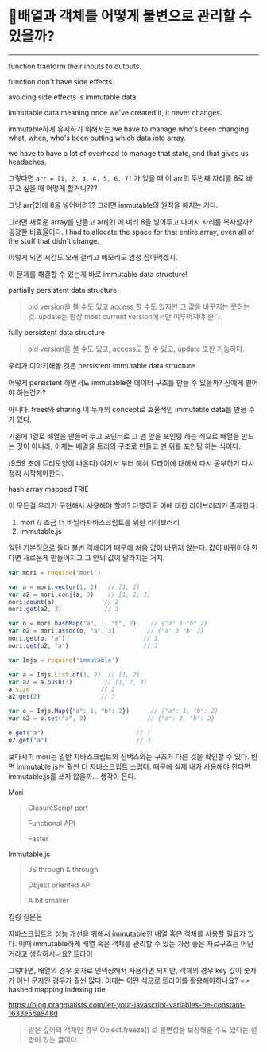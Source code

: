 # 👏배열과 객체를 어떻게 불변으로 관리할 수 있을까?

---

function tranform their inputs to outputs.

function don't have side effects.

avoiding side effects is immutable data

immutable data meaning once we've created it, it never changes.

immutable하게 유지하기 위해서는 we have to manage who's been changing what, when, who's been putting which data into array.

we have to have a lot of overhead to manage that state, and that gives us headaches.

그렇다면 `arr = [1, 2, 3, 4, 5, 6, 7]` 가 있을 때 이 arr의 두번째 자리를 8로 바꾸고 싶을 때 어떻게 할거니???

그냥 arr[2]에 8을 넣어버려?? 그러면 immutable의 원칙을 해치는 거다.

그러면 새로운 array를 만들고 arr[2] 에 미리 8을 넣어두고 나머지 자리를 복사할까? 굉장한 비효율이다. I had to allocate the space for that entire array, even all of the stuff that didn't change.

이렇게 되면 시간도 오래 걸리고 메모리도 엄청 잡아먹겠지.

이 문제를 해결할 수 있는게 바로 immutable data structure!



partially persistent data structure

> old version을 볼 수도 있고 access 할 수도 있지만 그 값을 바꾸지는 못하는 것. update는 항상 most current version에서만 이루어져야 한다.

fully persistent data structure

> old version을 볼 수도 있고, access도 할 수 있고, update 또한 가능하다.

우리가 이야기해볼 것은 persistent immutable data structure

어떻게 persistent 하면서도 immutable한 데이터 구조를 만들 수 있을까? 신에게 빌어야 하는건가?

아니다. trees와 sharing 이 두개의 concept로 효율적인 immutable data를 만들 수가 있다.

기존에 1열로 배열을 만들어 두고 포인터로 그 맨 앞을 포인팅 하는 식으로 배열을 만드는 것이 아니라, 이제는 배열을 트리의 구조로 만들고 맨 위를 포인팅 하는 식이다.

(9:59 초에 트리모양이 나온다) 여기서 부터 해쉬 트라이에 대해서 다시 공부하기 다시 정리 시작해야한다.

hash array mapped TRIE



이 모든걸 우리가 구현해서 사용해야 할까? 다행히도 이에 대한 라이브러리가 존재한다.

1. mori    // 조금 더 바닐라자바스크립트를 위한 라이브러리
2. immutable.js

일단 기본적으로 둘다 불변 객체이기 때문에 처음 값이 바뀌지 않는다. 값이 바뀌어야 한다면 새로운게 만들어지고 그 안의 값이 달라지는 거지.

```javascript
var mori = require('mori')

var a = mori.vector(1, 2)   // [1, 2]
var a2 = mori.conj(a, 3)	// [1, 2, 3]
mori.count(a) 			   // 2
mori.get(a2, 2)			   // 3

var o = mori.hashMap("a", 1, "b", 2)	// {"a" 1 "b" 2}
var o2 = mori.assoc(o, "a", 3)		   // {"a" 3 "b" 2}
mori.get(o, "a")					  // 1
mori.get(o2, "a")					  // 3
```

```javascript
var Imjs = require('immutable')

var a = Imjs.List.of(1, 2)	// [1, 2]
var a2 = a.push(3)		   // [1, 2, 3]
a.size 				      // 2
a2.get(2)				  // 3

var o = Imjs.Map({"a": 1, "b": 2})		// {"a": 1, "b": 2}
var o2 = o.set("a", 3)				   // {"a": 3, "b": 2}

o.get("a") 							// 1
o2.get("a")							// 3 
```

보다시피 mori는 일반 자바스크립트의 신택스와는 구조가 다른 것을 확인할 수 있다. 반면 immutable.js는 훨씬 더 자바스크립트 스럽다. 때문에 실제 내가 사용해야 한다면 immutable.js를 쓰지 않을까... 생각이 든다.

Mori

> ClosureScript port
>
> Functional API
>
> Faster

Immutable.js

> JS through & through
>
> Object oriented API
>
> A bit smaller





킬링 질문은

자바스크립트의 성능 개선을 위해서 immutable한 배열 혹은 객체를 사용할 필요가 있다. 이때 immutable하게 배열 혹은 객체를 관리할 수 있는 가장 좋은 자료구조는 어떤거라고 생각하시나요?   트라이

그렇다면, 배열의 경우 숫자로 인덱싱해서 사용하면 되지만, 객체의 경우 key 값이 숫자가 아닌 문자인 경우가 훨씬 많다. 이때는 어떤 식으로 트라이를 활용해야하나요? => hashed mapping indexing trie

https://blog.pragmatists.com/let-your-javascript-variables-be-constant-1633e56a948d

> 얕은 깊이의 객체인 경우 Object.freeze() 로 불변성을 보장해줄 수도 있다는 설명이 있는 글이다.